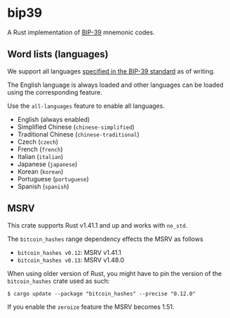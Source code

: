 bip39
=====

A Rust implementation of [BIP-39](https://github.com/bitcoin/bips/blob/master/bip-0039.mediawiki)
mnemonic codes.


## Word lists (languages)

We support all languages
[specified in the BIP-39 standard](https://github.com/bitcoin/bips/blob/master/bip-0039/bip-0039-wordlists.md)
as of writing.

The English language is always loaded and other languages can be loaded using the corresponding feature.

Use the `all-languages` feature to enable all languages.

- English (always enabled)
- Simplified Chinese (`chinese-simplified`)
- Traditional Chinese (`chinese-traditional`)
- Czech (`czech`)
- French (`french`)
- Italian (`italian`)
- Japanese (`japanese`)
- Korean (`korean`)
- Portuguese (`portuguese`)
- Spanish (`spanish`)


## MSRV

This crate supports Rust v1.41.1 and up and works with `no_std`.

The `bitcoin_hashes` range dependency effects the MSRV as follows

- `bitcoin_hashes v0.12`: MSRV v1.41.1
- `bitcoin_hashes v0.13`: MSRV v1.48.0

When using older version of Rust, you might have to pin the version of the
`bitcoin_hashes` crate used as such:
```
$ cargo update --package "bitcoin_hashes" --precise "0.12.0"
```

If you enable the `zeroize` feature the MSRV becomes 1.51.
